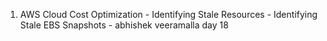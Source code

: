 1. AWS Cloud Cost Optimization      -      Identifying Stale Resources      -   Identifying Stale EBS Snapshots     - abhishek veeramalla day 18
